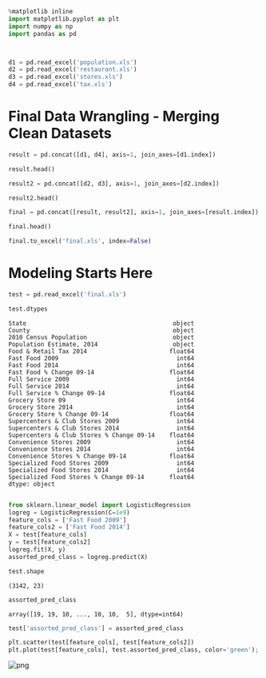 

```python
%matplotlib inline
import matplotlib.pyplot as plt
import numpy as np
import pandas as pd

```


```python


d1 = pd.read_excel('population.xls')
d2 = pd.read_excel('restaurant.xls')
d3 = pd.read_excel('stores.xls')
d4 = pd.read_excel('tax.xls')
```

# Final Data Wrangling - Merging Clean Datasets


```python
result = pd.concat([d1, d4], axis=1, join_axes=[d1.index])
```


```python
result.head()
```


```python
result2 = pd.concat([d2, d3], axis=1, join_axes=[d2.index])
```


```python
result2.head()
```


```python
final = pd.concat([result, result2], axis=1, join_axes=[result.index])
```


```python
final.head()
```


```python
final.to_excel('final.xls', index=False)
```

# Modeling Starts Here


```python
test = pd.read_excel('final.xls')

```


```python
test.dtypes
```




    State                                         object
    County                                        object
    2010 Census Population                        object
    Population Estimate, 2014                     object
    Food & Retail Tax 2014                       float64
    Fast Food 2009                                 int64
    Fast Food 2014                                 int64
    Fast Food % Change 09-14                     float64
    Full Service 2009                              int64
    Full Service 2014                              int64
    Full Service % Change 09-14                  float64
    Grocery Store 09                               int64
    Grocery Store 2014                             int64
    Grocery Store % Change 09-14                 float64
    Supercenters & Club Stores 2009                int64
    Supercenters & Club Stores 2014                int64
    Supercenters & Club Stores % Change 09-14    float64
    Convenience Stores 2009                        int64
    Convenience Stores 2014                        int64
    Convenience Stores % Change 09-14            float64
    Specialized Food Stores 2009                   int64
    Specialized Food Stores 2014                   int64
    Specialized Food Stores % Change 09-14       float64
    dtype: object




```python

```


```python
from sklearn.linear_model import LogisticRegression
logreg = LogisticRegression(C=1e9)
feature_cols = ['Fast Food 2009']
feature_cols2 = ['Fast Food 2014']
X = test[feature_cols]
y = test[feature_cols2]
logreg.fit(X, y)
assorted_pred_class = logreg.predict(X)
```

  
    


```python
test.shape
```




    (3142, 23)




```python
assorted_pred_class
```




    array([19, 19, 10, ..., 10, 10,  5], dtype=int64)




```python
test['assorted_pred_class'] = assorted_pred_class
```


```python
plt.scatter(test[feature_cols], test[feature_cols2])
plt.plot(test[feature_cols], test.assorted_pred_class, color='green');
```


![png](output_18_0.png)



```python

```


```python

```


```python

```


```python

```


```python

```


```python

```


```python

```


```python

```


```python

```


```python

```


```python

```


```python

```


```python

```


```python

```


```python

```


```python

```
